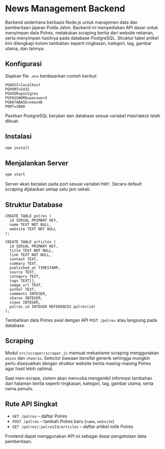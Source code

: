 # News Management Backend

Backend sederhana berbasis Node.js untuk manajemen data dan pemberitaan jajaran Polda Jatim. Backend ini menyediakan API dasar untuk menyimpan data Polres, melakukan scraping berita dari website rekanan, serta menyimpan hasilnya pada database PostgreSQL. Struktur tabel artikel kini dilengkapi kolom tambahan seperti ringkasan, kategori, tag, gambar utama, dan lainnya.

## Konfigurasi

Siapkan file `.env` berdasarkan contoh berikut:

```
PGHOST=localhost
PGPORT=5432
PGUSER=postgres
PGPASSWORD=password
PGDATABASE=newsdb
PORT=3000
```

Pastikan PostgreSQL berjalan dan database sesuai variabel `PGDATABASE` telah dibuat.

## Instalasi

```bash
npm install
```

## Menjalankan Server

```bash
npm start
```

Server akan berjalan pada port sesuai variabel `PORT`. Secara default scraping dijalankan setiap satu jam sekali.

## Struktur Database

```
CREATE TABLE polres (
  id SERIAL PRIMARY KEY,
  name TEXT NOT NULL,
  website TEXT NOT NULL
);

CREATE TABLE articles (
  id SERIAL PRIMARY KEY,
  title TEXT NOT NULL,
  link TEXT NOT NULL,
  content TEXT,
  summary TEXT,
  published_at TIMESTAMP,
  source TEXT,
  category TEXT,
  tags TEXT[],
  image_url TEXT,
  author TEXT,
  comments INTEGER,
  shares INTEGER,
  views INTEGER,
  polres_id INTEGER REFERENCES polres(id)
);
```

Tambahkan data Polres awal dengan API `POST /polres` atau langsung pada database.

## Scraping

Modul `src/scraper/scraper.js` memuat mekanisme scraping menggunakan `axios` dan `cheerio`. Selector bawaan bersifat generik sehingga mungkin perlu disesuaikan dengan struktur website berita masing-masing Polres agar hasil lebih optimal.

Saat men-scrape, sistem akan mencoba mengambil informasi tambahan dari halaman
berita seperti ringkasan, kategori, tag, gambar utama, serta nama penulis.

## Rute API Singkat

- `GET /polres` – daftar Polres
- `POST /polres` – tambah Polres baru (`name`, `website`)
- `GET /polres/:polresId/articles` – daftar artikel milik Polres

Frontend dapat menggunakan API ini sebagai dasar pengelolaan data pemberitaan.

